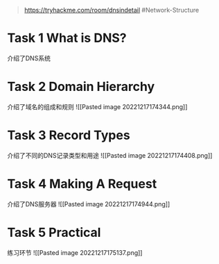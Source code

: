 > https://tryhackme.com/room/dnsindetail
> #Network-Structure 

# Task 1 What is DNS?

介绍了DNS系统

# Task 2 Domain Hierarchy

介绍了域名的组成和规则
![[Pasted image 20221217174344.png]]

# Task 3 Record Types

介绍了不同的DNS记录类型和用途
![[Pasted image 20221217174408.png]]

# Task 4 Making A Request

介绍了DNS服务器
![[Pasted image 20221217174944.png]]

# Task 5 Practical

练习环节
![[Pasted image 20221217175137.png]]
